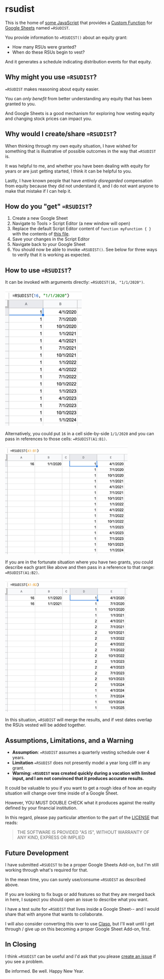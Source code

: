# rsudist

This is the home of [some JavaScript][Code.js] that provides a [Custom
Function] for [Google Sheets] named `=RSUDIST`.

You provide information to `=RSUDIST()` about an equity grant:

* How many RSUs were granted?
* When do these RSUs begin to vest?

And it generates a schedule indicating distribution events for that
equity.

## Why might you use `=RSUDIST`?

`=RSUDIST` makes reasoning about equity easier.

You can *only benefit* from better understanding any equity that has
been granted to you.

And Google Sheets is a good mechanism for exploring how vesting equity
and changing stock prices can impact you.

## Why would I create/share `=RSUDIST`?

When thinking through my own equity situation, I have wished for
something that is illustrative of possible outcomes in the way that
`=RSUDIST` is.

It was helpful to me, and whether you have been dealing with equity
for years or are just getting started, I think it can be helpful to
you.

Lastly, I have known people that have *entirely disregarded*
compensation from equity because they did not understand it, and I do
not want anyone to make that mistake if I can help it.

## How do you "get" `=RSUDIST`?

1. Create a new Google Sheet
2. Navigate to Tools > Script Editor (a new window will open)
3. Replace the default Script Editor content of `function myFunction {
   }` with the contents of [this file][Code.js].
4. Save your changes in the Script Editor
5. Navigate back to your Google Sheet
6. You should now be able to invoke `=RSUDIST()`. See below for three
   ways to verify that it is working as expected.

## How to use `=RSUDIST`?

It can be invoked with arguments directly: `=RSUDIST(16, "1/1/2020")`.

<img alt="RSUDIST with values" src="images/rsudist-invocation-by-value.jpg" width="250" />

Alternatively, you could put `16` in a cell side-by-side `1/1/2020`
and you can pass in references to those cells: `=RSUDIST(A1:B1)`.

<img alt="RSUDIST with references" src="images/rsudist-invocation-by-reference.jpg" width="400" />

If you are in the fortunate situation where you have two grants, you
could describe each grant like above and then pass in a reference to
that range: `=RSUDIST(A1:B2)`.

<img alt="RSUDIST with two grants" src="images/rsudist-two-grants.jpg" width="400" />

In this situation, `=RSUDIST` will merge the results, and if vest
dates overlap the RSUs vested will be added together.

## Assumptions, Limitations, and a Warning

* **Assumption**: `=RSUDIST` assumes a quarterly vesting schedule over
  4 years.
* **Limitation** `=RSUDIST` does not presently model a year long cliff
  in any grant.
* **Warning: `=RSUDIST` was created quickly during a vacation with
  limited input, and I am not convinced that it produces accurate
  results.**

It could be valuable to you if you want to get a rough idea of how an
equity situation will change over time inside of a Google Sheet.

However, YOU MUST DOUBLE CHECK what it produces against the reality
defined by your financial institution.

In this regard, please pay particular attention to the part of the
[LICENSE] that reads:

> THE SOFTWARE IS PROVIDED "AS IS", WITHOUT WARRANTY OF ANY KIND,
> EXPRESS OR IMPLIED

## Future Development

I have submitted `=RSUDIST` to be a proper Google Sheets Add-on, but
I'm still working through what's required for that.

In the mean time, you can surely use/consume `=RSUDIST` as described
above.

If you are looking to fix bugs or add features so that they are merged
back in here, I suspect you should open an issue to describe what you
want.

I have a test suite for `=RSUDIST` that lives inside a Google Sheet--
and I would share that with anyone that wants to collaborate.

I will also consider converting this over to use [Clasp], but I'll
wait until I get through / give up on this becoming a proper Google
Sheet Add-on, first.

## In Closing

I think `=RSUDIST` can be useful and I'd ask that you please [create an
issue] if you see a problem.

Be informed. Be well. Happy New Year.

[Code.js]: src/Code.js
[Google Sheets]: https://www.google.com/sheets/about/
[Custom Function]: https://developers.google.com/apps-script/guides/sheets/functions
[LICENSE]: ./LICENSE
[Clasp]: https://github.com/google/clasp
[create an issue]: https://github.com/jedcn/rsudist/issues/new
